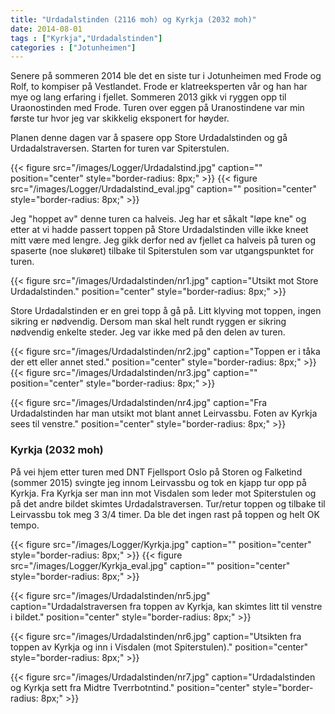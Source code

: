 ```yaml
---
title: "Urdadalstinden (2116 moh) og Kyrkja (2032 moh)"
date: 2014-08-01
tags : ["Kyrkja","Urdadalstinden"]
categories : ["Jotunheimen"]
---
```

Senere på sommeren 2014 ble det en siste tur i Jotunheimen med Frode og Rolf, to kompiser på Vestlandet. Frode er klatreeksperten vår og han har mye og lang erfaring i fjellet. Sommeren 2013 gikk vi ryggen opp til Uraonostinden med Frode. Turen over eggen på Uranostindene var min første tur hvor jeg var skikkelig eksponert for høyder. 

Planen denne dagen var å spasere opp Store Urdadalstinden og gå Urdadalstraversen. Starten for turen var Spiterstulen.

{{< figure src="/images/Logger/Urdadalstind.jpg" caption="" position="center" style="border-radius: 8px;" >}}
{{< figure src="/images/Logger/Urdadalstind_eval.jpg" caption="" position="center" style="border-radius: 8px;" >}}

Jeg "hoppet av" denne turen ca halveis. Jeg har et såkalt "løpe kne" og etter at vi hadde passert toppen på Store Urdadalstinden ville ikke kneet mitt være med lengre. Jeg gikk derfor ned av fjellet ca halveis på turen og spaserte (noe slukøret) tilbake til Spiterstulen som var utgangspunktet for turen.

{{< figure src="/images/Urdadalstinden/nr1.jpg" caption="Utsikt mot Store Urdadalstinden." position="center" style="border-radius: 8px;" >}}

Store Urdadalstinden er en grei topp å gå på. Litt klyving mot toppen, ingen sikring er nødvendig. Dersom man skal helt rundt ryggen er sikring nødvendig enkelte steder. Jeg var ikke med på den delen av turen.  

{{< figure src="/images/Urdadalstinden/nr2.jpg" caption="Toppen er i tåka der ett eller annet sted." position="center" style="border-radius: 8px;" >}}
{{< figure src="/images/Urdadalstinden/nr3.jpg" caption="" position="center" style="border-radius: 8px;" >}}

{{< figure src="/images/Urdadalstinden/nr4.jpg" caption="Fra Urdadalstinden har man utsikt mot blant annet Leirvassbu. Foten av Kyrkja sees til venstre." position="center" style="border-radius: 8px;" >}}

### Kyrkja (2032 moh)

På vei hjem etter turen med DNT Fjellsport Oslo på Storen og Falketind (sommer 2015) svingte jeg innom Leirvassbu og tok en kjapp tur opp på Kyrkja. Fra Kyrkja ser man inn mot Visdalen som leder mot Spiterstulen og på det andre bildet skimtes Urdadalstraversen. Tur/retur toppen og tilbake til Leirvassbu tok meg 3 3/4 timer. Da ble det ingen rast på toppen og helt OK tempo.

{{< figure src="/images/Logger/Kyrkja.jpg" caption="" position="center" style="border-radius: 8px;" >}}
{{< figure src="/images/Logger/Kyrkja_eval.jpg" caption="" position="center" style="border-radius: 8px;" >}}

{{< figure src="/images/Urdadalstinden/nr5.jpg" caption="Urdadalstraversen fra toppen av Kyrkja, kan skimtes litt til venstre i bildet." position="center" style="border-radius: 8px;" >}}

{{< figure src="/images/Urdadalstinden/nr6.jpg" caption="Utsikten fra toppen av Kyrkja og inn i Visdalen (mot Spiterstulen)." position="center" style="border-radius: 8px;" >}}

{{< figure src="/images/Urdadalstinden/nr7.jpg" caption="Urdadalstinden og Kyrkja sett fra Midtre Tverrbotntind." position="center" style="border-radius: 8px;" >}}
